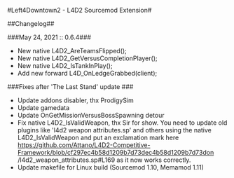#Left4Downtown2 - L4D2 Sourcemod Extension#

##Changelog##

###May 24, 2021 :: 0.6.4###
* New native L4D2_AreTeamsFlipped();
* New native L4D2_GetVersusCompletionPlayer();
* New native L4D2_IsTankInPlay();
* Add new forward L4D_OnLedgeGrabbed(client);

###Fixes after 'The Last Stand' update ###
* Update addons disabler, thx ProdigySim
* Update gamedata
* Update OnGetMissionVersusBossSpawning detour
* Fix native L4D2_IsValidWeapon, thx Sir for show. You need to update old plugins like 'l4d2 weapon attributes.sp' and others using the native L4D2_IsValidWeapon and put an exclamation mark here https://github.com/Attano/L4D2-Competitive-Framework/blob/cf297ec4b58d1209b7d73dec4b58d1209b7d73don /l4d2_weapon_attributes.sp#L169 as it now works correctly.
* Update makefile for Linux build (Sourcemod 1.10, Memamod 1.11)

